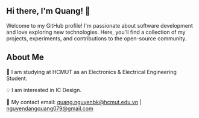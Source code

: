 ## Hi there, I'm Quang! 👋
Welcome to my GitHub profile! I'm passionate about software development and love exploring new technologies. Here, you'll find a collection of my projects, experiments, and contributions to the open-source community.

## About Me
🏫 I am studying at HCMUT as an Electronics & Electrical Engineering Student.

💡 I am interested in IC Design.

📧 My contact email: quang.nguyenbk@hcmut.edu.vn | nguyendangquang079@gmail.com
